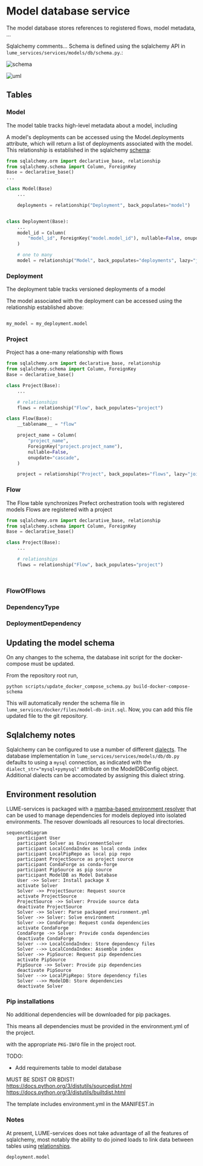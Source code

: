 # Model database service

The model database stores references to registered flows, model metadata, ...

Sqlalchemy comments...
Schema is defined using the sqlalchemy API in `lume_services/services/models/db/schema.py`.:

![schema](../../files/model_db_schema.png)


![uml](../../files/model_db_uml.png)


## Tables





### Model

The model table tracks high-level metadata about a model, including

A model's deployments can be accessed using the Model.deployments attribute, which will return a list of deployments associated with the model. This relationship is established in the sqlalchemy [schema](https://github.com/jacquelinegarrahan/lume-services/blob/main/lume_services/services/models/db/schema.py):

```python
from sqlalchemy.orm import declarative_base, relationship
from sqlalchemy.schema import Column, ForeignKey
Base = declarative_base()
...

class Model(Base)
    ...

    deployments = relationship("Deployment", back_populates="model")


class Deployment(Base):
    ...
    model_id = Column(
        "model_id", ForeignKey("model.model_id"), nullable=False, onupdate="cascade"
    )

    # one to many
    model = relationship("Model", back_populates="deployments", lazy="joined")

```

### Deployment
The deployment table tracks versioned deployments of a model


The model associated with the deployment can be accessed using the relationship established above:

```python

my_model = my_deployment.model

```


### Project

Project has a one-many relationship with flows
```python
from sqlalchemy.orm import declarative_base, relationship
from sqlalchemy.schema import Column, ForeignKey
Base = declarative_base()

class Project(Base):
    ...

    # relationships
    flows = relationship("Flow", back_populates="project")

class Flow(Base):
    __tablename__ = "flow"

    project_name = Column(
        "project_name",
        ForeignKey("project.project_name"),
        nullable=False,
        onupdate="cascade",
    )

    project = relationship("Project", back_populates="flows", lazy="joined")

```



### Flow
The Flow table synchronizes Prefect orchestration tools with registered models
Flows are registered with a project

```python
from sqlalchemy.orm import declarative_base, relationship
from sqlalchemy.schema import Column, ForeignKey
Base = declarative_base()

class Project(Base):
    ...

    # relationships
    flows = relationship("Flow", back_populates="project")




```




### FlowOfFlows

### DependencyType

### DeploymentDependency


## Updating the model schema
On any changes to the schema, the database init script for the docker-compose must be updated.

From the repository root run,
```
python scripts/update_docker_compose_schema.py build-docker-compose-schema
```

This will automatically render the schema file in `lume_services/docker/files/model-db-init.sql`. Now, you can add this file updated file to the git repository.


## Sqlalchemy notes

Sqlalchemy can be configured to use a number of different [dialects](https://docs.sqlalchemy.org/en/14/dialects/). The database implementation in `lume_services/services/models/db/db.py` defaults to using a `mysql` connection, as indicated with the `dialect_str="mysql+pymysql"` attribute on the ModelDBConfig object. Additional dialects can be accomodated by assigning this dialect string.


## Environment resolution

LUME-services is packaged with a [mamba-based environment resolver](https://mamba.readthedocs.io/en/latest/index.html) that can be used to manage dependencies for models deployed into isolated environments. The resover downloads all resources to local directories.

```mermaid
sequenceDiagram
    participant User
    participant Solver as EnvironmentSolver
    participant LocalCondaIndex as local conda index
    participant LocalPipRepo as local pip repo
    participant ProjectSource as project source
    participant CondaForge as conda-forge
    participant PipSource as pip source
    participant ModelDB as Model Database
    User ->> Solver: Install package X
    activate Solver
    Solver ->> ProjectSource: Request source
    activate ProjectSource
    ProjectSource ->> Solver: Provide source data
    deactivate ProjectSource
    Solver ->> Solver: Parse packaged environment.yml
    Solver ->> Solver: Solve environment
    Solver ->> CondaForge: Request conda dependencies
    activate CondaForge
    CondaForge ->> Solver: Provide conda dependencies
    deactivate CondaForge
    Solver -->> LocalCondaIndex: Store dependency files
    Solver -->> LocalCondaIndex: Assemble index
    Solver ->> PipSource: Request pip dependencies
    activate PipSource
    PipSource ->> Solver: Provide pip dependencies
    deactivate PipSource
    Solver -->> LocalPipRepo: Store dependency files
    Solver -->> ModelDB: Store dependencies
    deactivate Solver

```

### Pip installations

No additional dependencies will be downloaded for pip packages.

This means all dependencies must be provided in the environment.yml of the project.

with the appropriate `PKG-INFO` file in the project root.

TODO:
- Add requirements table to model database


MUST BE SDIST OR BDIST!
https://docs.python.org/3/distutils/sourcedist.html
https://docs.python.org/3/distutils/builtdist.html


The template includes environment.yml in the MANIFEST.in


### Notes

At present, LUME-services does not take advantage of all the features of sqlalchemy, most notably the ability to do joined loads to link data between tables using [relationships](https://docs.sqlalchemy.org/en/14/orm/basic_relationships.html).

```
deployment.model
```
